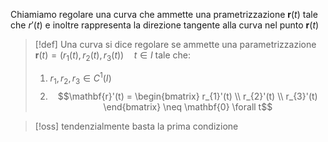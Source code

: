 Chiamiamo regolare una curva che ammette una prametrizzazione $\mathbf{r}(t)$ tale che $r'(t)$ e inoltre rappresenta la direzione tangente alla curva nel punto $\mathbf{r}(t)$


>[!def]
>Una curva si dice regolare se ammette una parametrizzazione $\mathbf{r}(t) = (r_{1}(t), r_{2}(t), r_{3}(t))\quad t\in I$ tale che:
>1. $r_{1},r_{2},r_{3} \in C^1(I)$
>2. $$\mathbf{r}'(t) = \begin{bmatrix}
>r_{1}'(t) \\
>r_{2}'(t) \\
>r_{3}'(t)
>\end{bmatrix} \neq \mathbf{0} \forall t$$


>[!oss]
>tendenzialmente basta la prima condizione
